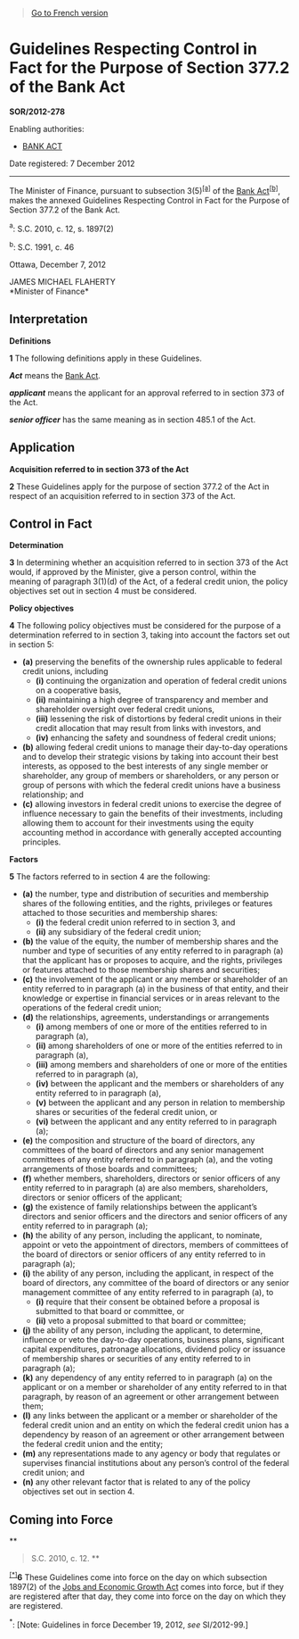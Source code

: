 > [Go to French version](/fr/Règlements/Décrets,%20ordonnances%20et%20règlements%20statutaires/2012/278.md)

# Guidelines Respecting Control in Fact for the Purpose of Section 377.2 of the Bank Act

**SOR/2012-278**

Enabling authorities: 
- [BANK ACT](/en/Acts/Statutes%20of%20Canada/1991/c.%2046.md)

Date registered: 7 December 2012

----------

The Minister of Finance, pursuant to subsection 3(5)<sup><a href='#fn_81000-2-986-E_hq_11073'>[a]</a></sup> of the [Bank Act](/en/Acts/Statutes%20of%20Canada/1991/c.%2046.md)<sup><a href='#fn_81000-2-986-E_hq_11074'>[b]</a></sup>, makes the annexed Guidelines Respecting Control in Fact for the Purpose of Section 377.2 of the Bank Act.

<a name='fn_81000-2-986-E_hq_11073'><sup>a</sup></a>: S.C. 2010, c. 12, s. 1897(2)<br />

<a name='fn_81000-2-986-E_hq_11074'><sup>b</sup></a>: S.C. 1991, c. 46<br />

Ottawa, December 7, 2012


<p>JAMES MICHAEL FLAHERTY<br />*Minister of Finance*<br /></p>




## Interpretation



**Definitions**

**1** The following definitions apply in these Guidelines.

***Act*** means the [Bank Act](/en/Acts/Statutes%20of%20Canada/1991/c.%2046.md).

***applicant*** means the applicant for an approval referred to in section 373 of the Act.

***senior officer*** has the same meaning as in section 485.1 of the Act.




## Application



**Acquisition referred to in section 373 of the Act**

**2** These Guidelines apply for the purpose of section 377.2 of the Act in respect of an acquisition referred to in section 373 of the Act.




## Control in Fact



**Determination**

**3** In determining whether an acquisition referred to in section 373 of the Act would, if approved by the Minister, give a person control, within the meaning of paragraph 3(1)(d) of the Act, of a federal credit union, the policy objectives set out in section 4 must be considered.




**Policy objectives**

**4** The following policy objectives must be considered for the purpose of a determination referred to in section 3, taking into account the factors set out in section 5:
- **(a)** preserving the benefits of the ownership rules applicable to federal credit unions, including
	- **(i)** continuing the organization and operation of federal credit unions on a cooperative basis,
	- **(ii)** maintaining a high degree of transparency and member and shareholder oversight over federal credit unions,
	- **(iii)** lessening the risk of distortions by federal credit unions in their credit allocation that may result from links with investors, and
	- **(iv)** enhancing the safety and soundness of federal credit unions;
- **(b)** allowing federal credit unions to manage their day-to-day operations and to develop their strategic visions by taking into account their best interests, as opposed to the best interests of any single member or shareholder, any group of members or shareholders, or any person or group of persons with which the federal credit unions have a business relationship; and
- **(c)** allowing investors in federal credit unions to exercise the degree of influence necessary to gain the benefits of their investments, including allowing them to account for their investments using the equity accounting method in accordance with generally accepted accounting principles.




**Factors**

**5** The factors referred to in section 4 are the following:
- **(a)** the number, type and distribution of securities and membership shares of the following entities, and the rights, privileges or features attached to those securities and membership shares:
	- **(i)** the federal credit union referred to in section 3, and
	- **(ii)** any subsidiary of the federal credit union;
- **(b)** the value of the equity, the number of membership shares and the number and type of securities of any entity referred to in paragraph (a) that the applicant has or proposes to acquire, and the rights, privileges or features attached to those membership shares and securities;
- **(c)** the involvement of the applicant or any member or shareholder of an entity referred to in paragraph (a) in the business of that entity, and their knowledge or expertise in financial services or in areas relevant to the operations of the federal credit union;
- **(d)** the relationships, agreements, understandings or arrangements
	- **(i)** among members of one or more of the entities referred to in paragraph (a),
	- **(ii)** among shareholders of one or more of the entities referred to in paragraph (a),
	- **(iii)** among members and shareholders of one or more of the entities referred to in paragraph (a),
	- **(iv)** between the applicant and the members or shareholders of any entity referred to in paragraph (a),
	- **(v)** between the applicant and any person in relation to membership shares or securities of the federal credit union, or
	- **(vi)** between the applicant and any entity referred to in paragraph (a);
- **(e)** the composition and structure of the board of directors, any committees of the board of directors and any senior management committees of any entity referred to in paragraph (a), and the voting arrangements of those boards and committees;
- **(f)** whether members, shareholders, directors or senior officers of any entity referred to in paragraph (a) are also members, shareholders, directors or senior officers of the applicant;
- **(g)** the existence of family relationships between the applicant’s directors and senior officers and the directors and senior officers of any entity referred to in paragraph (a);
- **(h)** the ability of any person, including the applicant, to nominate, appoint or veto the appointment of directors, members of committees of the board of directors or senior officers of any entity referred to in paragraph (a);
- **(i)** the ability of any person, including the applicant, in respect of the board of directors, any committee of the board of directors or any senior management committee of any entity referred to in paragraph (a), to
	- **(i)** require that their consent be obtained before a proposal is submitted to that board or committee, or
	- **(ii)** veto a proposal submitted to that board or committee;
- **(j)** the ability of any person, including the applicant, to determine, influence or veto the day-to-day operations, business plans, significant capital expenditures, patronage allocations, dividend policy or issuance of membership shares or securities of any entity referred to in paragraph (a);
- **(k)** any dependency of any entity referred to in paragraph (a) on the applicant or on a member or shareholder of any entity referred to in that paragraph, by reason of an agreement or other arrangement between them;
- **(l)** any links between the applicant or a member or shareholder of the federal credit union and an entity on which the federal credit union has a dependency by reason of an agreement or other arrangement between the federal credit union and the entity;
- **(m)** any representations made to any agency or body that regulates or supervises financial institutions about any person’s control of the federal credit union; and
- **(n)** any other relevant factor that is related to any of the policy objectives set out in section 4.




## Coming into Force



**
> S.C. 2010, c. 12.
**

<sup><a href='#fn_Ind870D_hq_13712'>[*]</a></sup>**6** These Guidelines come into force on the day on which subsection 1897(2) of the [Jobs and Economic Growth Act](/en/Acts/Statutes%20of%20Canada/2010/c.%2012.md) comes into force, but if they are registered after that day, they come into force on the day on which they are registered.

<a name='fn_Ind870D_hq_13712'><sup>*</sup></a>: [Note: Guidelines in force December 19, 2012, *see* SI/2012-99.]<br />


